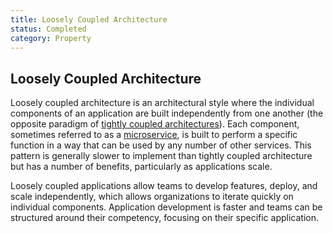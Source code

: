 ```yaml
---
title: Loosely Coupled Architecture
status: Completed
category: Property
---
```

## Loosely Coupled Architecture

Loosely coupled architecture is an architectural style where the individual components of an application are built independently from one another (the opposite paradigm of [tightly coupled architectures](https://github.com/cncf/glossary/blob/main/definitions/tightly_coupled_architectures.md)). Each component, sometimes referred to as a [microservice](https://github.com/cncf/glossary/blob/main/definitions/microservices.md), is built to perform a specific function in a way that can be used by any number of other services. This pattern is generally slower to implement than tightly coupled architecture but has a number of benefits, particularly as applications scale.

Loosely coupled applications allow teams to develop features, deploy, and scale independently, which allows organizations to iterate quickly on individual components. Application development is faster and teams can be structured around their competency, focusing on their specific application. 

